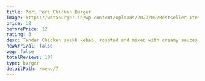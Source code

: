 ```yaml
---
title: Peri Peri Chicken Burger
image: https://wataburger.in/wp-content/uploads/2022/09/Bestseller-Item-1.png
price: 12
beforePrice: 12
rating: 3
desc: Tender Chicken seekh kebab, roasted and mixed with creamy sauces, layered with veggies.
newArrival: false
veg: false
totalReviews: 107
type: burger
detailPath: /menu/7
---
```

